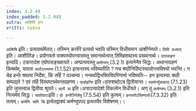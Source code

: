 ```yaml
---
index: 3.2.49
index_padded: 3.2.049
sutra: आशिषि हनः
vritti: nyasa

---
```

`आशिषि` इति। प्रत्ययार्थमेतत्। तस्मिन् कर्त्तरि प्रत्ययो भवति यस्मिन् विधीयमान आशीर्गम्यते। `तिमिं वध्यात्` इति। आशीर्लिङ। प्रयोगवतो वाक्यस्योपन्यासस्तु समानार्थत्वात् तिमिहशब्दस्य प्रख्यानार्थः।
`दारावाहन` इत्यादि। टकारादेश एवोपसङ्ख्यायते। अण्प्रत्ययस्तु `कर्मण्यण्` (3.2.1) इत्यनेनैव सिद्धः। अथान्तग्रहणं किमर्थम्, यावता `अलोऽन्त्यस्य` (1.1.52) इत्यन्तस्य भविष्यतीति ? नच षष्ठीनिर्दिष्टस्यालोन्त्यविषयो भवन्ति। न चेह हन्तेः षष्ठ्या निर्देशः, किं तर्हि ? पञ्चम्या। नन्वर्थाद्विभक्तिविपरिणामो भविष्यति-- हन इत्यस्याः षष्ठी सम्पद्यते ? एवं तर्हि विस्पष्टार्थमन्तग्रहणम्। `दार्वाहन्ति` इति।दारुशब्दोऽत्र द्वितीयान्तः। `स्वमोर्न्पुंसकात्` (7.1.23) इति लुप्तत्वान्न द्वितीया श्रूयते।
`चारौ वा` इति।अत्राऽप्यादेशो विकल्पेन विधीयते। अण् तु `कर्मण्यण्` (3.2.1) इति नित्यमेव सिद्धः। `चार्वाघाटः`इति। `हो हन्तेर्ञ्णिन्नेषु` (7.5.54) इति कुत्वम्। `हनस्तोऽचिण्णलोः`(7.3.32) इति तत्वम्। `कर्मणि समि चि` इत्येतद्वाक्यं कर्मण्युपपद इत्यस्यैव विशेषणम्।।